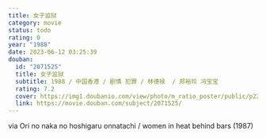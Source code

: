 ```yaml
---
title: 女子监狱
category: movie
status: todo
rating: 0
year: "1988"
date: 2023-06-12 03:25:39
douban:
  id: "2071525"
  title: 女子监狱
  subtitle: 1988 / 中国香港 / 剧情 犯罪 / 林德禄  / 郑裕玲 冯宝宝
  rating: 7.2
  cover: https://img1.doubanio.com/view/photo/m_ratio_poster/public/p2228074818.jpg
  link: https://movie.douban.com/subject/2071525/
---
```


via Ori no naka no hoshigaru onnatachi / women in heat behind bars (1987)
